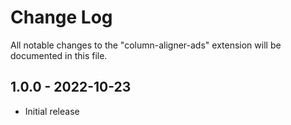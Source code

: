 # Change Log

All notable changes to the "column-aligner-ads" extension will be documented in this file.

## 1.0.0 - 2022-10-23

- Initial release
